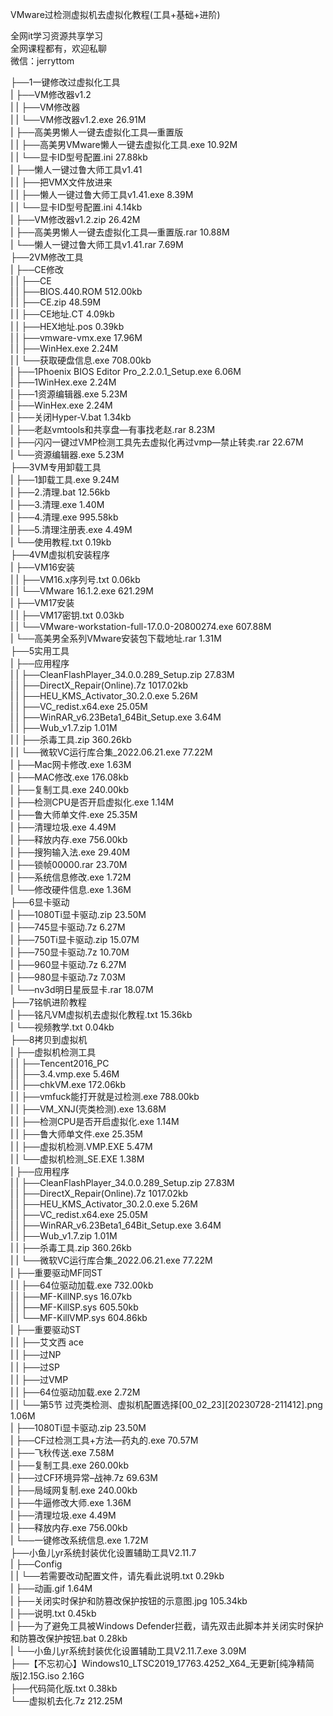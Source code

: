 VMware过检测虚拟机去虚拟化教程(工具+基础+进阶)

全网it学习资源共享学习<br>全网课程都有，欢迎私聊<br>微信：jerryttom<br>

├──1一键修改过虚拟化工具<br> | ├──VM修改器v1.2<br> | | ├──VM修改器<br> | | └──VM修改器v1.2.exe 26.91M<br> | ├──高美男懒人一键去虚拟化工具—重置版<br> | | ├──高美男VMware懒人一键去虚拟化工具.exe 10.92M<br> | | └──显卡ID型号配置.ini 27.88kb<br> | ├──懒人一键过鲁大师工具v1.41<br> | | ├──把VMX文件放进来<br> | | ├──懒人一键过鲁大师工具v1.41.exe 8.39M<br> | | └──显卡ID型号配置.ini 4.14kb<br> | ├──VM修改器v1.2.zip 26.42M<br> | ├──高美男懒人一键去虚拟化工具—重置版.rar 10.88M<br> | └──懒人一键过鲁大师工具v1.41.rar 7.69M<br> ├──2VM修改工具<br> | ├──CE修改<br> | | ├──CE<br> | | ├──BIOS.440.ROM 512.00kb<br> | | ├──CE.zip 48.59M<br> | | ├──CE地址.CT 4.09kb<br> | | ├──HEX地址.pos 0.39kb<br> | | ├──vmware-vmx.exe 17.96M<br> | | ├──WinHex.exe 2.24M<br> | | └──获取硬盘信息.exe 708.00kb<br> | ├──1Phoenix BIOS Editor Pro_2.2.0.1_Setup.exe 6.06M<br> | ├──1WinHex.exe 2.24M<br> | ├──1资源编辑器.exe 5.23M<br> | ├──WinHex.exe 2.24M<br> | ├──关闭Hyper-V.bat 1.34kb<br> | ├──老赵vmtools和共享盘—有事找老赵.rar 8.23M<br> | ├──闪闪一键过VMP检测工具先去虚拟化再过vmp—禁止转卖.rar 22.67M<br> | └──资源编辑器.exe 5.23M<br> ├──3VM专用卸载工具<br> | ├──1卸载工具.exe 9.24M<br> | ├──2.清理.bat 12.56kb<br> | ├──3.清理.exe 1.40M<br> | ├──4.清理.exe 995.58kb<br> | ├──5.清理注册表.exe 4.49M<br> | └──使用教程.txt 0.19kb<br> ├──4VM虚拟机安装程序<br> | ├──VM16安装<br> | | ├──VM16.x序列号.txt 0.06kb<br> | | └──VMware 16.1.2.exe 621.29M<br> | ├──VM17安装<br> | | ├──VM17密钥.txt 0.03kb<br> | | └──VMware-workstation-full-17.0.0-20800274.exe 607.88M<br> | └──高美男全系列VMware安装包下载地址.rar 1.31M<br> ├──5实用工具<br> | ├──应用程序<br> | | ├──CleanFlashPlayer_34.0.0.289_Setup.zip 27.83M<br> | | ├──DirectX_Repair(Online).7z 1017.02kb<br> | | ├──HEU_KMS_Activator_30.2.0.exe 5.26M<br> | | ├──VC_redist.x64.exe 25.05M<br> | | ├──WinRAR_v6.23Beta1_64Bit_Setup.exe 3.64M<br> | | ├──Wub_v1.7.zip 1.01M<br> | | ├──杀毒工具.zip 360.26kb<br> | | └──微软VC运行库合集_2022.06.21.exe 77.22M<br> | ├──Mac网卡修改.exe 1.63M<br> | ├──MAC修改.exe 176.08kb<br> | ├──复制工具.exe 240.00kb<br> | ├──检测CPU是否开启虚拟化.exe 1.14M<br> | ├──鲁大师单文件.exe 25.35M<br> | ├──清理垃圾.exe 4.49M<br> | ├──释放内存.exe 756.00kb<br> | ├──搜狗输入法.exe 29.40M<br> | ├──锁帧00000.rar 23.70M<br> | ├──系统信息修改.exe 1.72M<br> | └──修改硬件信息.exe 1.36M<br> ├──6显卡驱动<br> | ├──1080Ti显卡驱动.zip 23.50M<br> | ├──745显卡驱动.7z 6.27M<br> | ├──750Ti显卡驱动.zip 15.07M<br> | ├──750显卡驱动.7z 10.70M<br> | ├──960显卡驱动.7z 6.27M<br> | ├──980显卡驱动.7z 7.03M<br> | └──nv3d明日星辰显卡.rar 18.07M<br> ├──7铭帆进阶教程<br> | ├──铭凡VM虚拟机去虚拟化教程.txt 15.36kb<br> | └──视频教学.txt 0.04kb<br> ├──8拷贝到虚拟机<br> | ├──虚拟机检测工具<br> | | ├──Tencent2016_PC<br> | | ├──3.4.vmp.exe 5.46M<br> | | ├──chkVM.exe 172.06kb<br> | | ├──vmfuck能打开就是过检测.exe 788.00kb<br> | | ├──VM_XNJ(壳类检测).exe 13.68M<br> | | ├──检测CPU是否开启虚拟化.exe 1.14M<br> | | ├──鲁大师单文件.exe 25.35M<br> | | ├──虚拟机检测.VMP.EXE 5.47M<br> | | └──虚拟机检测_SE.EXE 1.38M<br> | ├──应用程序<br> | | ├──CleanFlashPlayer_34.0.0.289_Setup.zip 27.83M<br> | | ├──DirectX_Repair(Online).7z 1017.02kb<br> | | ├──HEU_KMS_Activator_30.2.0.exe 5.26M<br> | | ├──VC_redist.x64.exe 25.05M<br> | | ├──WinRAR_v6.23Beta1_64Bit_Setup.exe 3.64M<br> | | ├──Wub_v1.7.zip 1.01M<br> | | ├──杀毒工具.zip 360.26kb<br> | | └──微软VC运行库合集_2022.06.21.exe 77.22M<br> | ├──重要驱动MF同ST<br> | | ├──64位驱动加载.exe 732.00kb<br> | | ├──MF-KillNP.sys 16.07kb<br> | | ├──MF-KillSP.sys 605.50kb<br> | | └──MF-KillVMP.sys 604.86kb<br> | ├──重要驱动ST<br> | | ├──艾文西 ace<br> | | ├──过NP<br> | | ├──过SP<br> | | ├──过VMP<br> | | ├──64位驱动加载.exe 2.72M<br> | | └──第5节 过壳类检测、虚拟机配置选择[00_02_23][20230728-211412].png 1.06M<br> | ├──1080Ti显卡驱动.zip 23.50M<br> | ├──CF过检测工具+方法—药丸的.exe 70.57M<br> | ├──飞秋传送.exe 7.58M<br> | ├──复制工具.exe 260.00kb<br> | ├──过CF环境异常–战神.7z 69.63M<br> | ├──局域网复制.exe 240.00kb<br> | ├──牛逼修改大师.exe 1.36M<br> | ├──清理垃圾.exe 4.49M<br> | ├──释放内存.exe 756.00kb<br> | └──一键修改系统信息.exe 1.72M<br> ├──小鱼儿yr系统封装优化设置辅助工具V2.11.7<br> | ├──Config<br> | | └──若需要改动配置文件，请先看此说明.txt 0.29kb<br> | ├──动画.gif 1.64M<br> | ├──关闭实时保护和防篡改保护按钮的示意图.jpg 105.34kb<br> | ├──说明.txt 0.45kb<br> | ├──为了避免工具被Windows Defender拦截，请先双击此脚本并关闭实时保护和防篡改保护按钮.bat 0.28kb<br> | └──小鱼儿yr系统封装优化设置辅助工具V2.11.7.exe 3.09M<br> ├──【不忘初心】Windows10_LTSC2019_17763.4252_X64_无更新[纯净精简版]2.15G.iso 2.16G<br> ├──代码简化版.txt 0.38kb<br> └──虚拟机去化.7z 212.25M